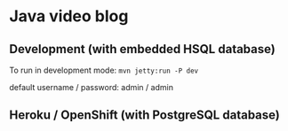 <h1>Java video blog</h1>

<h2>Development (with embedded HSQL database)</h2>

<p>To run in development mode: <code>mvn jetty:run -P dev</code></p>

<p>default username / password: admin / admin</p>

<h2>Heroku / OpenShift (with PostgreSQL database)</h2>
